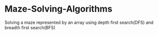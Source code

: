 # Maze-Solving-Algorithms
Solving a maze represented by an array using depth first search(DFS) and breadth first search(BFS(
